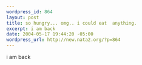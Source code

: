 ```yaml
--- 
wordpress_id: 864
layout: post
title: so hungry... omg.. i could eat  anything.
excerpt: i am back
date: 2004-05-17 19:44:20 -05:00
wordpress_url: http://new.nata2.org/?p=864
---
```

i am back
